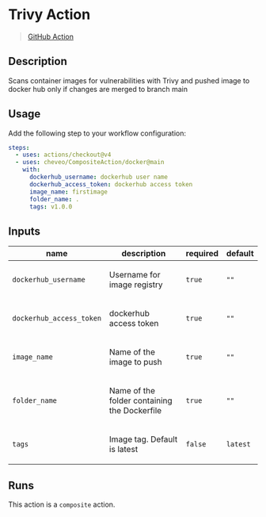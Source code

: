 <!-- action-docs-description action="action.yml" -->
# Trivy Action

> [GitHub Action](https://github.com/Cheveo/CompositeAction/tree/main/docker)

## Description

Scans container images for vulnerabilities with Trivy and pushed image to docker hub only if changes are merged to branch main
<!-- action-docs-description action="action.yml" -->

<!-- action-docs-inputs action="action.yml" -->
## Usage

Add the following step to your workflow configuration:

```yml
steps:
  - uses: actions/checkout@v4
  - uses: cheveo/CompositeAction/docker@main
    with:
      dockerhub_username: dockerhub user name
      dockerhub_access_token: dockerhub access token
      image_name: firstimage
      folder_name: .
      tags: v1.0.0
```

## Inputs

| name | description | required | default |
| --- | --- | --- | --- |
| `dockerhub_username` | <p>Username for image registry</p> | `true` | `""` |
| `dockerhub_access_token` | <p>dockerhub access token</p> | `true` | `""` |
| `image_name` | <p>Name of the image to push</p> | `true` | `""` |
| `folder_name` | <p>Name of the folder containing the Dockerfile</p> | `true` | `""` |
| `tags` | <p>Image tag. Default is latest</p> | `false` | `latest` |
<!-- action-docs-inputs action="action.yml" -->

<!-- action-docs-outputs action="action.yml" -->

<!-- action-docs-outputs action="action.yml" -->

<!-- action-docs-runs action="action.yml" -->
## Runs

This action is a `composite` action.
<!-- action-docs-runs action="action.yml" -->